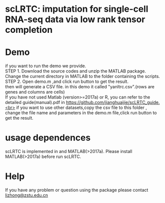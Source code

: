 # scLRTC: imputation for single-cell RNA-seq data via low rank tensor completion

# Demo
if you want to run the demo we provide.<br> 
STEP 1. Download the source codes and unzip the MATLAB package. Change the current directory in MATLAB to the folder containing the scripts.<br> 
STEP 2. Open demo.m ,and click run button to get the result.<br> 
then will generate a CSV file. in this demo it called "yanltrc.csv".(rows are genes and columns are cells)<br> 
If you have not used Matlab (version>=2017a) or R, you can refer to the detailed guide(manual).pdf in https://github.com/jianghuaijie/scLRTC_guide.<br>
if you want to use other datasets,copy the csv file to this folder , change the file name and parameters in the demo.m file,click run button to get the result.
# usage dependences
scLRTC is implemented in  and MATLAB(>2017a). Please install MATLAB(>2017a) before run scLRTC. 
# Help
If you have any problem or question using the package please contact lizhong@zstu.edu.cn
